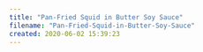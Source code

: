 ```yaml
---
title: "Pan-Fried Squid in Butter Soy Sauce"
filename: "Pan-Fried-Squid-in-Butter-Soy-Sauce"
created: 2020-06-02 15:39:23
---
```


